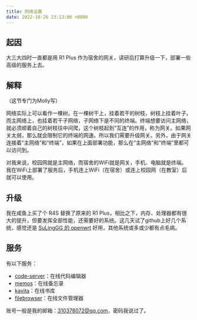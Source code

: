 ```yaml
---
title: 网络设置
date: 2022-10-26 23:13:00 +0800
---
```


## 起因

大三大四时一直都是用 R1 Plus 作为宿舍的网关，读研后打算升级一下，部署一些高级的服务上去。

## 解释

（这节专门为Molly写）

网络实际上可以看作一棵树。在一棵树干上，挂着若干的树枝，树枝上挂着叶子。而主网络上，也挂着若干子网络，子网络下是不同的终端。终端想要访问主网络，就必须顺着自己的树枝往中间爬，这个树枝起到“互连”的作用，称为网关。如果网关太弱，那么就会限制它的终端的网速。所以我们需要升级网关。另外，由于网关连接着“主网络”和“终端”，如果在上面部署功能，那么在“主网络”和“终端”里都可以访问到。

对我来说，校园网就是主网络，而宿舍的WiFi就是网关，手机、电脑就是终端。我在WiFi上部署了服务后，手机连上WiFi（在宿舍）或连上校园网（在教室）后就可以使用。

## 升级

我在咸鱼上买了个 R4S 替换了原来的 R1 Plus，相比之下，内存、处理器都有很大的提升，但要发挥全部性能，还需要好的系统。这几天试了github上好几个系统，感觉还是 [SuLingGG 的 openwrt](https://github.com/SuLingGG/OpenWrt-Rpi) 好用，其他系统或多或少都有点毛病。

## 服务

有以下服务：

- [code-server](http://10.0.0.1:8443)：在线代码编辑器
- [memos](http://10.0.0.1:5230)：在线备忘录
- [kavita](http://10.0.0.1:5555)：在线书库
- [filebrowser](http://10.0.0.1:8989)：在线文件管理器

账号一般是我的邮箱：310378072@qq.com，密码我说过了。
